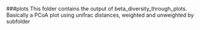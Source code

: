 ###plots
This folder contains the output of beta_diversity_through_plots. Basically a PCoA plot using unifrac distances, weighted and unweighted by subfolder
